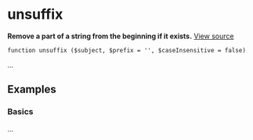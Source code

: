 
# unsuffix

**Remove a part of a string from the beginning if it exists.** [View source](https://bitbucket.org/Eiskis/baseline.php/src/default/source/strings/prefix/unsuffix.php)

	function unsuffix ($subject, $prefix = '', $caseInsensitive = false)

...



## Examples

### Basics

...
